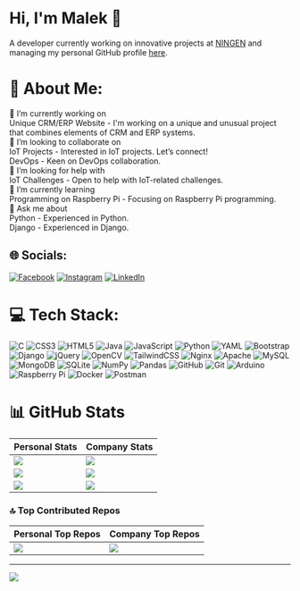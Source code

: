 # Hi, I'm Malek 👋
A developer currently working on innovative projects at [NINGEN](https://github.com/malek-ningen) and managing my personal GitHub profile [here](https://github.com/Malek59).

# 💫 About Me:
🔭 I’m currently working on<br>Unique CRM/ERP Website - I'm working on a unique and unusual project that combines elements of CRM and ERP systems.<br>👯 I’m looking to collaborate on<br>IoT Projects - Interested in IoT projects. Let’s connect!<br>DevOps - Keen on DevOps collaboration.<br>🤝 I’m looking for help with<br>IoT Challenges - Open to help with IoT-related challenges.<br>🌱 I’m currently learning<br>Programming on Raspberry Pi - Focusing on Raspberry Pi programming.<br>💬 Ask me about<br>Python - Experienced in Python.<br>Django - Experienced in Django.

## 🌐 Socials:
[![Facebook](https://img.shields.io/badge/Facebook-%231877F2.svg?logo=Facebook&logoColor=white)](https://facebook.com/malek.kharoubi.59) [![Instagram](https://img.shields.io/badge/Instagram-%23E4405F.svg?logo=Instagram&logoColor=white)](https://instagram.com/malek_kharoubi7) [![LinkedIn](https://img.shields.io/badge/LinkedIn-%230077B5.svg?logo=linkedin&logoColor=white)](https://linkedin.com/in/kharroubi-malek-b7bb04281) 

# 💻 Tech Stack:
![C](https://img.shields.io/badge/c-%2300599C.svg?style=flat&logo=c&logoColor=white) ![CSS3](https://img.shields.io/badge/css3-%231572B6.svg?style=flat&logo=css3&logoColor=white) ![HTML5](https://img.shields.io/badge/html5-%23E34F26.svg?style=flat&logo=html5&logoColor=white) ![Java](https://img.shields.io/badge/java-%23ED8B00.svg?style=flat&logo=openjdk&logoColor=white) ![JavaScript](https://img.shields.io/badge/javascript-%23323330.svg?style=flat&logo=javascript&logoColor=%23F7DF1E) ![Python](https://img.shields.io/badge/python-3670A0?style=flat&logo=python&logoColor=ffdd54) ![YAML](https://img.shields.io/badge/yaml-%23ffffff.svg?style=flat&logo=yaml&logoColor=151515) ![Bootstrap](https://img.shields.io/badge/bootstrap-%238511FA.svg?style=flat&logo=bootstrap&logoColor=white) ![Django](https://img.shields.io/badge/django-%23092E20.svg?style=flat&logo=django&logoColor=white) ![jQuery](https://img.shields.io/badge/jquery-%230769AD.svg?style=flat&logo=jquery&logoColor=white) ![OpenCV](https://img.shields.io/badge/opencv-%23white.svg?style=flat&logo=opencv&logoColor=white) ![TailwindCSS](https://img.shields.io/badge/tailwindcss-%2338B2AC.svg?style=flat&logo=tailwind-css&logoColor=white) ![Nginx](https://img.shields.io/badge/nginx-%23009639.svg?style=flat&logo=nginx&logoColor=white) ![Apache](https://img.shields.io/badge/apache-%23D42029.svg?style=flat&logo=apache&logoColor=white) ![MySQL](https://img.shields.io/badge/mysql-4479A1.svg?style=flat&logo=mysql&logoColor=white) ![MongoDB](https://img.shields.io/badge/MongoDB-%234ea94b.svg?style=flat&logo=mongodb&logoColor=white) ![SQLite](https://img.shields.io/badge/sqlite-%2307405e.svg?style=flat&logo=sqlite&logoColor=white) ![NumPy](https://img.shields.io/badge/numpy-%23013243.svg?style=flat&logo=numpy&logoColor=white) ![Pandas](https://img.shields.io/badge/pandas-%23150458.svg?style=flat&logo=pandas&logoColor=white) ![GitHub](https://img.shields.io/badge/github-%23121011.svg?style=flat&logo=github&logoColor=white) ![Git](https://img.shields.io/badge/git-%23F05033.svg?style=flat&logo=git&logoColor=white) ![Arduino](https://img.shields.io/badge/-Arduino-00979D?style=flat&logo=Arduino&logoColor=white) ![Raspberry Pi](https://img.shields.io/badge/-RaspberryPi-C51A4A?style=flat&logo=Raspberry-Pi) ![Docker](https://img.shields.io/badge/docker-%230db7ed.svg?style=flat&logo=docker&logoColor=white) ![Postman](https://img.shields.io/badge/Postman-FF6C37?style=flat&logo=postman&logoColor=white)

# 📊 GitHub Stats

| **Personal Stats** | **Company Stats** |
| --- | --- |
| ![](https://github-readme-stats.vercel.app/api?username=Malek59&theme=vue-dark&hide_border=false&include_all_commits=false&count_private=false) | ![](https://github-readme-stats.vercel.app/api?username=malek-ningen&theme=vue-dark&hide_border=false&include_all_commits=false&count_private=false) |
| ![](https://github-readme-streak-stats.herokuapp.com/?user=Malek59&theme=vue-dark&hide_border=false) | ![](https://github-readme-streak-stats.herokuapp.com/?user=malek-ningen&theme=vue-dark&hide_border=false) |
| ![](https://github-readme-stats.vercel.app/api/top-langs/?username=Malek59&theme=vue-dark&hide_border=false&include_all_commits=false&count_private=false&layout=compact) | ![](https://github-readme-stats.vercel.app/api/top-langs/?username=malek-ningen&theme=vue-dark&hide_border=false&include_all_commits=false&count_private=false&layout=compact) |

### 🔝 Top Contributed Repos

| **Personal Top Repos** | **Company Top Repos** |
| --- | --- |
| ![](https://github-contributor-stats.vercel.app/api?username=Malek59&limit=5&theme=dark&combine_all_yearly_contributions=true) | ![](https://github-contributor-stats.vercel.app/api?username=malek-ningen&limit=5&theme=dark&combine_all_yearly_contributions=true) |

--- 
[![](https://visitcount.itsvg.in/api?id=Malek59&icon=3&color=1)](https://visitcount.itsvg.in)
